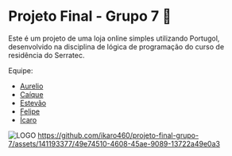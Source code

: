 # Projeto Final - Grupo 7 🚀

Este é um projeto de uma loja online simples utilizando Portugol, desenvolvido na disciplina de lógica de programação do curso de residência do Serratec.



Equipe:  

- [Aurelio](https://github.com/netolamela)
- [Caíque](https://github.com/caiquelms)
- [Estevão](https://github.com/Estevao1323)
- [Felipe](https://github.com/sh9bba)
- [Ícaro](https://github.com/ikaro460)


![LOGO](https://github.com/ikaro460/projeto-final-grupo-7/assets/141193377/bf1c3f15-84cc-410e-a3d1-15540a7660c1) https://github.com/ikaro460/projeto-final-grupo-7/assets/141193377/49e74510-4608-45ae-9089-13722a49e0a3



## 
